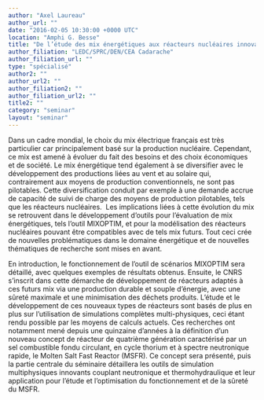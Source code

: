```yaml
---
author: "Axel Laureau"
author_url: ""
date: "2016-02-05 10:30:00 +0000 UTC"
location: "Amphi G. Besse"
title: "De l’étude des mix énergétiques aux réacteurs nucléaires innovants : développement d'outils et de modèles spécifiques"
author_filiation: "LEDC/SPRC/DEN/CEA Cadarache"
author_filiation_url: ""
type: "spécialisé"
author2: ""
author_url2: ""
author_filiation2: ""
author_filiation_url2: ""
title2: ""
category: "seminar" 
layout: "seminar"
---
```

Dans un cadre mondial, le choix du mix électrique français est très particulier car principalement basé sur la production nucléaire. Cependant, ce mix est amené à évoluer du fait des besoins et des choix économiques et de société. Le mix énergétique tend également à se diversifier avec le développement des productions liées au vent et au solaire qui, contrairement aux moyens de production conventionnels, ne sont pas pilotables. Cette diversification conduit par exemple à une demande accrue de capacité de suivi de charge des moyens de production pilotables, tels que les réacteurs nucléaires.  Les implications liées à cette évolution du mix se retrouvent dans le développement d’outils pour l’évaluation de mix énergétiques, tels l’outil MIXOPTIM, et pour la modélisation des réacteurs nucléaires pouvant être compatibles avec de tels mix futurs. Tout ceci crée de nouvelles problématiques dans le domaine énergétique et de nouvelles thématiques de recherche sont mises en avant. 

En introduction, le fonctionnement de l’outil de scénarios MIXOPTIM sera détaillé, avec quelques exemples de résultats obtenus. Ensuite, le CNRS s’inscrit dans cette démarche de développement de réacteurs adaptés à ces futurs mix via une production durable et souple d’énergie, avec une sûreté maximale et une minimisation des déchets produits. L’étude et le développement de ces nouveaux types de réacteurs sont basés de plus en plus sur l’utilisation de simulations complètes multi-physiques, ceci étant rendu possible par les moyens de calculs actuels. Ces recherches ont notamment mené depuis une quinzaine d’années à la définition d’un nouveau concept de réacteur de quatrième génération caractérisé par un sel combustible fondu circulant, en cycle thorium et à spectre neutronique rapide, le Molten Salt Fast Reactor (MSFR). Ce concept sera présenté, puis la partie centrale du séminaire détaillera les outils de simulation multiphysiques innovants couplant neutronique et thermohydraulique et leur application pour l’étude et l’optimisation du fonctionnement et de la sûreté du MSFR.
